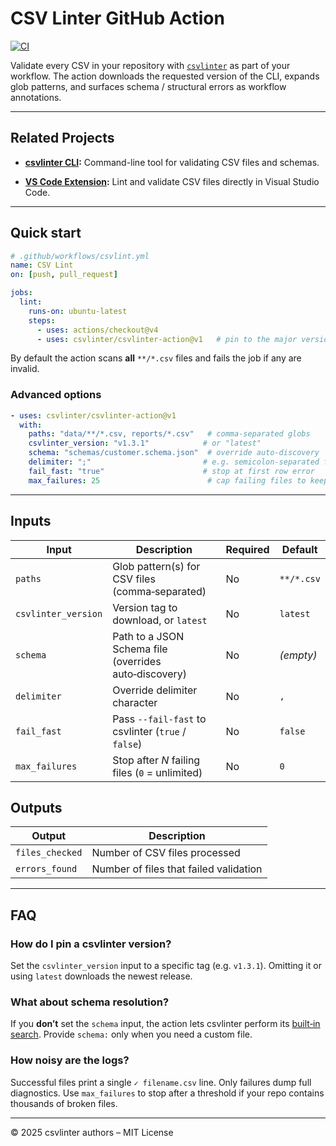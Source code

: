 # CSV Linter GitHub Action

[![CI](https://img.shields.io/github/actions/workflow/status/csvlinter/csvlinter-action/test.yml?label=CSV%20Linter\&logo=github)](https://github.com/csvlinter/csvlinter-action/actions)

Validate every CSV in your repository with [`csvlinter`](https://github.com/csvlinter/csvlinter) as part of your workflow. The action downloads the requested version of the CLI, expands glob patterns, and surfaces schema / structural errors as workflow annotations.

---

## Related Projects

- **[csvlinter CLI](https://github.com/csvlinter/csvlinter):** Command-line tool for validating CSV files and schemas.

- **[VS Code Extension](https://github.com/csvlinter/vscode-extension):** Lint and validate CSV files directly in Visual Studio Code.

---

## Quick start

```yaml
# .github/workflows/csvlint.yml
name: CSV Lint
on: [push, pull_request]

jobs:
  lint:
    runs-on: ubuntu-latest
    steps:
      - uses: actions/checkout@v4
      - uses: csvlinter/csvlinter-action@v1   # pin to the major version
```

By default the action scans **all** `**/*.csv` files and fails the job if any are invalid.

### Advanced options

```yaml
- uses: csvlinter/csvlinter-action@v1
  with:
    paths: "data/**/*.csv, reports/*.csv"   # comma‑separated globs
    csvlinter_version: "v1.3.1"            # or "latest"
    schema: "schemas/customer.schema.json"  # override auto‑discovery
    delimiter: ";"                         # e.g. semicolon‑separated files
    fail_fast: "true"                      # stop at first row error
    max_failures: 25                        # cap failing files to keep logs short
```

---

## Inputs

| Input               | Description                                           | Required | Default    |
| ------------------- | ----------------------------------------------------- | -------- | ---------- |
| `paths`             | Glob pattern(s) for CSV files (comma‑separated)       | No       | `**/*.csv` |
| `csvlinter_version` | Version tag to download, or `latest`                  | No       | `latest`   |
| `schema`            | Path to a JSON Schema file (overrides auto‑discovery) | No       | *(empty)*  |
| `delimiter`         | Override delimiter character                          | No       | `,`        |
| `fail_fast`         | Pass `--fail-fast` to csvlinter (`true` / `false`)    | No       | `false`    |
| `max_failures`      | Stop after *N* failing files (`0` = unlimited)        | No       | `0`        |

## Outputs

| Output          | Description                            |
| --------------- | -------------------------------------- |
| `files_checked` | Number of CSV files processed          |
| `errors_found`  | Number of files that failed validation |

---

## FAQ

### How do I pin a csvlinter version?

Set the `csvlinter_version` input to a specific tag (e.g. `v1.3.1`). Omitting it or using `latest` downloads the newest release.

### What about schema resolution?

If you **don’t** set the `schema` input, the action lets csvlinter perform its [built‑in search](https://github.com/csvlinter/csvlinter?tab=readme-ov-file#schema-resolution). Provide `schema:` only when you need a custom file.

### How noisy are the logs?

Successful files print a single `✓ filename.csv` line. Only failures dump full diagnostics. Use `max_failures` to stop after a threshold if your repo contains thousands of broken files.

---

© 2025 csvlinter authors – MIT License
